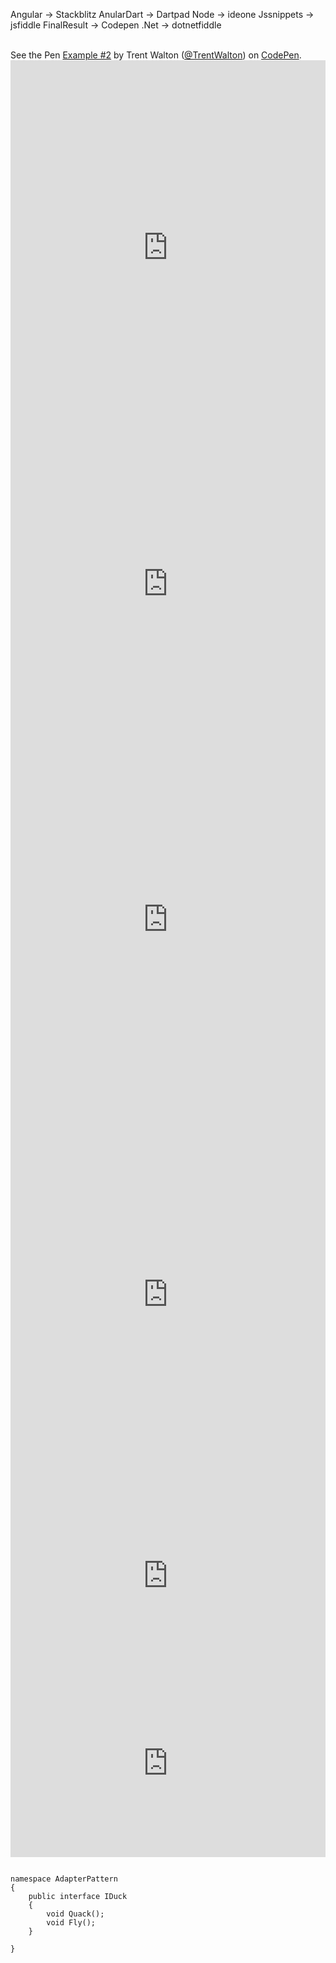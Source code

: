 Angular -> Stackblitz
AnularDart -> Dartpad
Node -> ideone
Jssnippets -> jsfiddle
FinalResult -> Codepen
.Net -> dotnetfiddle

<script src="https://ideone.com/e.js/QoJf8w" type="text/javascript"></script>
<script style=" height: 600px;width: 100%" async="" src="//jsfiddle.net/afabbro/vrVAP/embed/"></script>
<br />
<div class="codepen" data-default-tab="css,result" data-embed-version="2" data-height="265" data-pen-title="Example #2" data-slug-hash="eyaDr" data-theme-id="0" data-user="TrentWalton">
See the Pen <a href="https://codepen.io/TrentWalton/pen/eyaDr/">Example #2</a> by Trent Walton (<a href="https://codepen.io/TrentWalton">@TrentWalton</a>) on <a href="https://codepen.io/">CodePen</a>.</div>
<script async="" src="https://production-assets.codepen.io/assets/embed/ei.js"></script>
<iframe allowfullscren="allowfullscren" frameborder="0" src="https://embed.plnkr.co/GvOO1itX8MG7zJLywSN8" style="height: 600px; width: 100%;"></iframe>
<iframe frameborder="0" height="475" src="https://dotnetfiddle.net/Widget/CsCons" width="100%"></iframe>
<iframe frameborder="0" src="https://stackblitz.com/edit/angular-router-basic-example?embed=1&amp;file=app/app.routing.module.ts" style="height: 600px; width: 100%;"></iframe>
<iframe frameborder="0" src="https://tio.run/##y0osSyxOLsosKNHNy09J/f8/OT@vOD8nVS8nP11D3SM1JydfRyE8vygnRVFd8/9/AA" style="height: 600px; width: 100%;"></iframe>
<iframe src='https://dartpad.dartlang.org/embed-dart.html?id=fb763a4a770b5cdd896982e10ccf4118' style='height:300px;width:100%;' frameborder='0'></iframe>
<iframe src='https://dartpad.dartlang.org/embed-html.html?id=fb763a4a770b5cdd896982e10ccf4118' style='height:300px;width:100%;' frameborder='0'></iframe>

```

namespace AdapterPattern
{
    public interface IDuck
    {
        void Quack();
        void Fly();
    }

}
```
